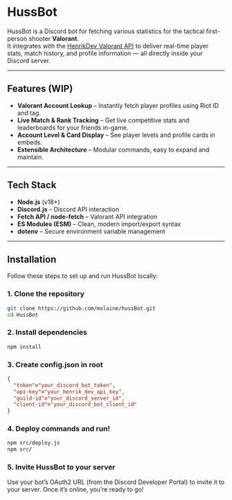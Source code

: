 # HussBot

HussBot is a Discord bot for fetching various statistics for the tactical first-person shooter **Valorant**.  
It integrates with the [HenrikDev Valorant API](https://docs.henrikdev.xyz/) to deliver real-time player stats, match history, and profile information — all directly inside your Discord server.

---

## Features (WIP)
- **Valorant Account Lookup** – Instantly fetch player profiles using Riot ID and tag.  
- **Live Match & Rank Tracking** – Get live competitive stats and leaderboards for your friends in-game.  
- **Account Level & Card Display** – See player levels and profile cards in embeds.  
- **Extensible Architecture** – Modular commands, easy to expand and maintain.

---

## Tech Stack
- **Node.js** (v18+)  
- **Discord.js** – Discord API interaction  
- **Fetch API / node-fetch** – Valorant API integration  
- **ES Modules (ESM)** – Clean, modern import/export syntax  
- **dotenv** – Secure environment variable management  

---

## Installation

Follow these steps to set up and run HussBot locally:

### 1. Clone the repository

```bash
git clone https://github.com/mxlaine/hussBot.git
cd HussBot
```

### 2. Install dependencies
```bash
npm install
```

### 3. Create config.json in root
```json
{
  "token"="your_discord_bot_token",
  "api-key"="your_henrik_dev_api_key",
  "guild-id"="your_discord_server_id",
  "client-id"="your_discord_bot_client_id"
}
```

### 4. Deploy commands and run!
```bash
npm src/deploy.js
npm src/
```

### 5. Invite HussBot to your server

Use your bot’s OAuth2 URL (from the Discord Developer Portal) to invite it to your server.
Once it’s online, you’re ready to go!
